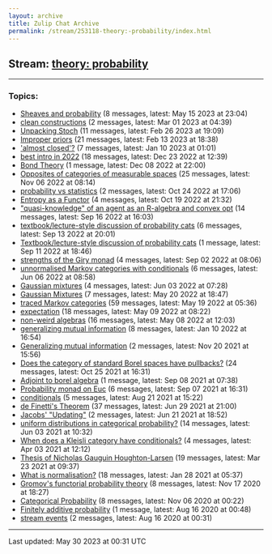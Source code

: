 ```yaml
---
layout: archive
title: Zulip Chat Archive
permalink: /stream/253118-theory:-probability/index.html
---
```


## Stream: [theory: probability](https://mattecapu.github.io/ct-zulip-archive/stream/253118-theory:-probability/index.html)
---

### Topics:

* [Sheaves and probability](topic/topic_Sheaves.20and.20probability.html) (8 messages, latest: May 15 2023 at 23:04)
* [clean constructions](topic/topic_clean.20constructions.html) (2 messages, latest: Mar 01 2023 at 04:39)
* [Unpacking Stoch](topic/topic_Unpacking.20Stoch.html) (11 messages, latest: Feb 26 2023 at 19:09)
* [Improper priors](topic/topic_Improper.20priors.html) (21 messages, latest: Feb 13 2023 at 18:38)
* ['almost closed'?](topic/topic_'almost.20closed'.3F.html) (7 messages, latest: Jan 10 2023 at 01:01)
* [best intro in 2022](topic/topic_best.20intro.20in.202022.html) (18 messages, latest: Dec 23 2022 at 12:39)
* [Bond Theory](topic/topic_Bond.20Theory.html) (1 message, latest: Dec 08 2022 at 22:00)
* [Opposites of categories of measurable spaces](topic/topic_Opposites.20of.20categories.20of.20measurable.20spaces.html) (25 messages, latest: Nov 06 2022 at 08:14)
* [probability vs statistics](topic/topic_probability.20vs.20statistics.html) (2 messages, latest: Oct 24 2022 at 17:06)
* [Entropy as a Functor](topic/topic_Entropy.20as.20a.20Functor.html) (4 messages, latest: Oct 19 2022 at 21:32)
* ["quasi-knowledge" of an agent as an R-algebra and convex opt](topic/topic_.22quasi-knowledge.22.20of.20an.20agent.20as.20an.20R-algebra.20and.20convex.20opt.html) (14 messages, latest: Sep 16 2022 at 16:03)
* [textbook/lecture-style discussion of probability cats](topic/topic_textbook.2Flecture-style.20discussion.20of.20probability.20cats.html) (6 messages, latest: Sep 13 2022 at 20:01)
* [Textbook/lecture-style discussion of probability cats](topic/topic_Textbook.2Flecture-style.20discussion.20of.20probability.20cats.html) (1 message, latest: Sep 11 2022 at 18:46)
* [strengths of the Giry monad](topic/topic_strengths.20of.20the.20Giry.20monad.html) (4 messages, latest: Sep 02 2022 at 08:06)
* [unnormalised Markov categories with conditionals](topic/topic_unnormalised.20Markov.20categories.20with.20conditionals.html) (6 messages, latest: Jun 06 2022 at 08:58)
* [Gaussian mixtures](topic/topic_Gaussian.20mixtures.html) (4 messages, latest: Jun 03 2022 at 07:28)
* [Gaussian Mixtures](topic/topic_Gaussian.20Mixtures.html) (7 messages, latest: May 20 2022 at 18:47)
* [traced Markov categories](topic/topic_traced.20Markov.20categories.html) (59 messages, latest: May 19 2022 at 05:36)
* [expectation](topic/topic_expectation.html) (18 messages, latest: May 09 2022 at 08:22)
* [non-weird algebras](topic/topic_non-weird.20algebras.html) (16 messages, latest: May 08 2022 at 12:03)
* [generalizing mutual information](topic/topic_generalizing.20mutual.20information.html) (8 messages, latest: Jan 10 2022 at 16:54)
* [Generalizing mutual information](topic/topic_Generalizing.20mutual.20information.html) (2 messages, latest: Nov 20 2021 at 15:56)
* [Does the category of standard Borel spaces have pullbacks?](topic/topic_Does.20the.20category.20of.20standard.20Borel.20spaces.20have.20pullbacks.3F.html) (24 messages, latest: Oct 25 2021 at 16:31)
* [Adjoint to borel algebra](topic/topic_Adjoint.20to.20borel.20algebra.html) (1 message, latest: Sep 08 2021 at 07:38)
* [Probability monad on Euc](topic/topic_Probability.20monad.20on.20Euc.html) (6 messages, latest: Sep 07 2021 at 16:31)
* [conditionals](topic/topic_conditionals.html) (5 messages, latest: Aug 21 2021 at 15:22)
* [de Finetti's Theorem](topic/topic_de.20Finetti's.20Theorem.html) (37 messages, latest: Jun 29 2021 at 21:00)
* [Jacobs' "Updating"](topic/topic_Jacobs'.20.22Updating.22.html) (2 messages, latest: Jun 21 2021 at 18:52)
* [uniform distributions in categorical probability?](topic/topic_uniform.20distributions.20in.20categorical.20probability.3F.html) (14 messages, latest: Jun 03 2021 at 10:32)
* [When does a Kleisli category have conditionals?](topic/topic_When.20does.20a.20Kleisli.20category.20have.20conditionals.3F.html) (4 messages, latest: Apr 03 2021 at 12:12)
* [Thesis of Nicholas Gauguin Houghton-Larsen](topic/topic_Thesis.20of.20Nicholas.20Gauguin.20Houghton-Larsen.html) (19 messages, latest: Mar 23 2021 at 09:37)
* [What is normalisation?](topic/topic_What.20is.20normalisation.3F.html) (18 messages, latest: Jan 28 2021 at 05:37)
* [Gromov's functorial probability theory](topic/topic_Gromov's.20functorial.20probability.20theory.html) (8 messages, latest: Nov 17 2020 at 18:27)
* [Categorical Probability](topic/topic_Categorical.20Probability.html) (8 messages, latest: Nov 06 2020 at 00:22)
* [Finitely additive probability](topic/topic_Finitely.20additive.20probability.html) (1 message, latest: Aug 16 2020 at 00:48)
* [stream events](topic/topic_stream.20events.html) (2 messages, latest: Aug 16 2020 at 00:31)

<hr><p>Last updated: May 30 2023 at 00:31 UTC</p>